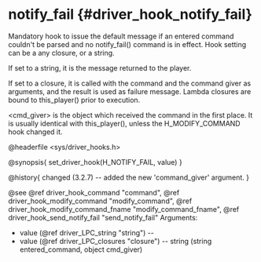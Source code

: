 notify_fail {#driver_hook_notify_fail}
======================================
Mandatory hook to issue the default message if an entered command couldn't be parsed and no notify_fail() command is in effect. Hook setting can be a any closure, or a string.

If set to a string, it is the message returned to the player.

If set to a closure, it is called with the command and the command giver as arguments, and the result is used as failure message. Lambda closures are bound to this_player() prior to execution.

<cmd_giver> is the object which received the command in the first place. It is usually identical with this_player(), unless the H_MODIFY_COMMAND hook changed it.

@headerfile <sys/driver_hooks.h>

@synopsis{
set_driver_hook(H_NOTIFY_FAIL, value)
}

@history{
changed (3.2.7) -- added the new 'command_giver' argument.
}

@see @ref driver_hook_command "command", @ref driver_hook_modify_command "modify_command", @ref driver_hook_modify_command_fname "modify_command_fname", @ref driver_hook_send_notify_fail "send_notify_fail"
Arguments: 
- value (@ref driver_LPC_string "string") -- <msg>
- value (@ref driver_LPC_closures "closure") -- string <closure>(string entered_command, object cmd_giver)
